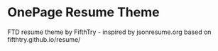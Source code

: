 # OnePage Resume Theme
FTD resume theme by FifthTry - inspired by jsonresume.org based on fifthtry.github.io/resume/
